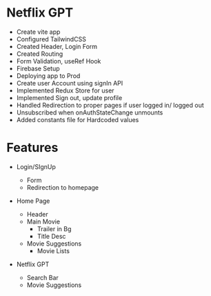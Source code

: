 # Netflix GPT
 - Create vite app
 - Configured TailwindCSS
 - Created Header, Login Form
 - Created Routing
 - Form Validation, useRef Hook
 - Firebase Setup
 - Deploying app to Prod
 - Create user Account using signIn API
 - Implemented Redux Store for user
 - Implemented Sign out, update profile
 - Handled Redirection to proper pages if user logged in/ logged out
 - Unsubscribed when onAuthStateChange unmounts
 - Added constants file for Hardcoded values

# Features
  - Login/SIgnUp
    - Form
    - Redirection to homepage
  - Home Page
    - Header
    - Main Movie
      - Trailer in Bg
      - Title Desc
    - Movie Suggestions
      - Movie Lists
    
  - Netflix GPT
    - Search Bar
    - Movie Suggestions
